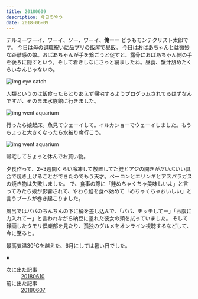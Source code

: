 ```yaml
---
title: 20180609
description: 今日のやつ
date: 2018-06-09
---
```


テルミーワーイ、ワーイ、ソー、ワーイ、**俺ーー**
どうもモンテクリスト太郎です。
今日は母の退職祝いに品プリの飯屋で昼飯。
今日はおばあちゃんとは微妙な距離感の娘。おばあちゃんが手を繋ごうと促すと、露骨におばあちゃん側の手を後ろに隠すという。そして着きしなにさっと寝ましたね。昼食、蟹汁舐めたくらいなんじゃないの。

![img eye catch](https://lh3.googleusercontent.com/pw/AM-JKLWVpZvvt0C8Kp0IXghNfyMHN0IqyVX3LXgSxA12boKiiDWGmCKSJro-NkwRf8v5JeLcBeT-AFhoSr_unX6NMS9Hj0uAfo76JgJBd-mpJ-WD-lkqOhOFTgcIetcxeCXBKS1gGvxxSl7Ivfg7AsTG_wecFA=w780-h585)

人類というのは飯食ったらとりあえず帰宅するようプログラムされてるはずなんですが、そのまま水族館に行きました。

![img went aquarium](https://lh3.googleusercontent.com/pw/AM-JKLWQrIQJ7ZrOzuGFU2BuGz9WIruo0ePSNkelGWK2qnHy2kNkdoaWP1NyMqpff3TnL4xFkZyKi3s4nKV3jipraEvn6bZSwlEnFsrnpJp6yf4QMDabMFyV5vvWIahFt7Gyb8NocVwKToc5mBWvm86BnkCiSA=w780-h585)

行ったら娘起床。魚見てウェーイして。イルカショーでウェーイしました。もうちょっと大きくなったら水被り席行こう。

![img went aquarium](https://lh3.googleusercontent.com/pw/AM-JKLVhBH4iNw100CGdwB7TgWdHLkVgeZSIurfgOZrl6L9XIdaOoFvzlsax6AHOdZnBPb-Tyf1CkO1KRek2NKbBxH3ebHibpCi8ITrrhSSxEEfX3ES5WhpA7fRTFPER59fekbgnU_XrwZ4enOVmXYdr8ylk1A=w780-h439)

帰宅してちょっと休んでお買い物。

夕食作って、2~3週間くらい冷凍して放置してた鮭とアジの開きがだいぶいい具合で焼き上げることができたのでもう天才。ベーコンとエリンギとアスパラガスの焼き物は失敗しました。
で、食事の際に「鮭めちゃくちゃ美味しいよ」と言ってみたら娘が影響されて、やおら鮭を食べ始めて「めちゃくちゃおいしい」と言うブームが巻き起こりました。

風呂ではパパのちんちんの下に桶を差し込んで、「パパ、チッチしてー」「お腹に力入れてー」と言われながら納豆に塗れた彼女の頬を拭っていました。
そして録画したタモリ倶楽部を見たり、孤独のグルメをオンライン視聴するなどして、今に至ると。

最高気温30℃を越えた、6月にしては暑い日でした。
<footer class="post-footer">&#8718;</footer><nav class="post-recent"><dl><dt>次に出た記事</dt><dd><a href="20180610">20180610</a></dd><dt>前に出た記事</dt><dd><a href="20180607">20180607</a></dd></dl></nav>